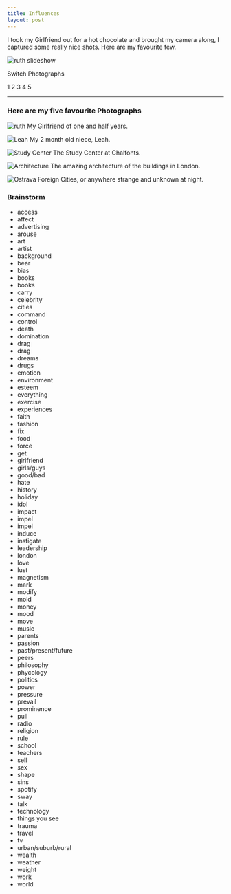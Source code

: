 ```yaml
---
title: Influences
layout: post
---
```


I took my Girlfriend out for a hot chocolate and brought my camera along, I captured some really nice shots. Here are my favourite few.

<img src="/media/images/influences/ruth-001.jpg" name="ruth" alt="ruth slideshow">

Switch Photographs

<a onclick="document.ruth.src='/media/images/influences/ruth-001.jpg'">1</a>
<a onclick="document.ruth.src='/media/images/influences/ruth-002.jpg'">2</a>
<a onclick="document.ruth.src='/media/images/influences/ruth-003.jpg'">3</a>
<a onclick="document.ruth.src='/media/images/influences/ruth-004.jpg'">4</a>
<a onclick="document.ruth.src='/media/images/influences/ruth-005.jpg'">5</a>

---

### Here are my five favourite Photographs

![ruth](/media/images/influences/ruth-003.jpg)
My Girlfriend of one and  half years.

![Leah](/media/images/influences/leah.jpg)
My 2 month old niece, Leah.

![Study Center](/media/images/influences/studycenter.jpg)
The Study Center at Chalfonts.

![Architecture](/media/images/influences/architecture.jpg)
The amazing architecture of the buildings in London.

![Ostrava](/media/images/influences/ostrava.jpg)
Foreign Cities, or anywhere strange and unknown at night.

### Brainstorm

* access
* affect
* advertising
* arouse
* art
* artist
* background
* bear
* bias
* books
* books
* carry
* celebrity
* cities
* command
* control
* death
* domination
* drag
* drag
* dreams
* drugs
* emotion
* environment
* esteem
* everything
* exercise
* experiences
* faith
* fashion
* fix
* food
* force
* get
* girlfriend
* girls/guys
* good/bad
* hate
* history
* holiday
* idol
* impact
* impel
* impel
* induce
* instigate
* leadership
* london
* love
* lust
* magnetism
* mark
* modify
* mold
* money
* mood
* move
* music
* parents
* passion
* past/present/future
* peers
* philosophy
* phycology
* politics
* power
* pressure
* prevail
* prominence
* pull
* radio
* religion
* rule
* school
* teachers
* sell
* sex
* shape
* sins
* spotify
* sway
* talk
* technology
* things you see
* trauma
* travel
* tv
* urban/suburb/rural
* wealth
* weather
* weight
* work
* world